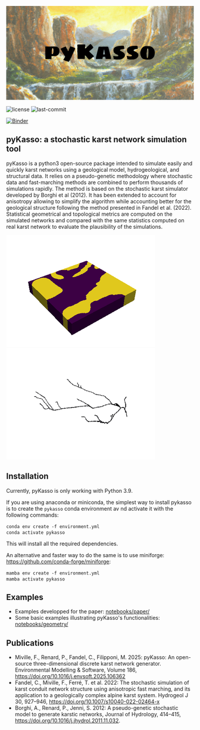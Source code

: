 ![pyKasso's banner](/img/pykasso_banner_logo.png)

<!-- ![]() -->
<!-- [![PyPI Version](https://img.shields.io/pypi/v/pykasso.png)](https://pypi.python.org/pypi/pykasso) -->
<!-- [![PyPI Status](https://img.shields.io/pypi/status/pykasso.png)](https://pypi.python.org/pypi/pykasso) -->
<!-- [![PyPI Versions](https://img.shields.io/pypi/pyversions/pykasso.png)](https://pypi.python.org/pypi/pykasso) -->

![license](https://img.shields.io/github/license/randlab/pyKasso)
![last-commit](https://img.shields.io/github/last-commit/randlab/pyKasso/dev)

[![Binder](https://mybinder.org/badge_logo.svg)](https://mybinder.org/v2/gh/randlab/pyKasso/dev)

## pyKasso: a stochastic karst network simulation tool

pyKasso is a python3 open-source package intended to simulate easily and quickly karst networks using a geological model, hydrogeological, and structural data. It relies on a pseudo-genetic methodology where stochastic data and fast-marching methods are combined to perform thousands of simulations rapidly. The method is based on the stochastic karst simulator developed by Borghi et al (2012). It has been extended to account for anisotropy allowing to simplify the algorithm while accounting better for the geological structure following the method presented in Fandel et al. (2022). Statistical geometrical and topological metrics are computed on the simulated networks and compared with the same statistics computed on real karst network to evaluate the plausibility of the simulations.

![gif_01](/img/animation_01.gif)
![gif_02](/img/animation_02.gif)

## Installation

Currently, pyKasso is only working with Python 3.9. 

If you are using anaconda or miniconda, the simplest way to install pykasso is to create the `pykasso` conda environment av
nd activate it with the following commands:
```
conda env create -f environment.yml
conda activate pykasso
```
This will install all the required dependencies.

An alternative and faster way to do the same is to use miniforge: https://github.com/conda-forge/miniforge:
```
mamba env create -f environment.yml
mamba activate pykasso
```


## Examples

- Examples developped for the paper: [notebooks/paper/](https://github.com/randlab/pyKasso/tree/dev/notebooks/paper)
- Some basic examples illustrating pyKasso's functionalities: [notebooks/geometry/](https://github.com/randlab/pyKasso/tree/dev/notebooks/geometry)

## Publications

- Miville, F., Renard, P., Fandel, C., Filipponi, M. 2025: pyKasso: An open-source three-dimensional discrete karst network generator. Environmental Modelling & Software, Volume 186, https://doi.org/10.1016/j.envsoft.2025.106362
- Fandel, C., Miville, F., Ferré, T. et al. 2022: The stochastic simulation of karst conduit network structure using anisotropic fast marching, and its application to a geologically complex alpine karst system. Hydrogeol J 30, 927–946, https://doi.org/10.1007/s10040-022-02464-x
- Borghi, A., Renard, P., Jenni, S. 2012: A pseudo-genetic stochastic model to generate karstic networks, Journal of Hydrology, 414–415, https://doi.org/10.1016/j.jhydrol.2011.11.032.
